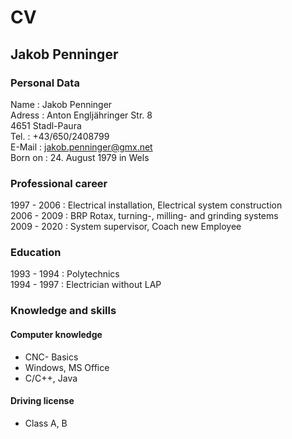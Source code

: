 # CV
## Jakob Penninger

### Personal Data

Name         : Jakob Penninger<br>
Adress       : Anton Engljähringer Str. 8<br>
               4651 Stadl-Paura<br>
Tel.         : +43/650/2408799<br>
E-Mail       : jakob.penninger@gmx.net<br>
Born on      : 24. August 1979 in Wels<br>

### Professional career

1997 - 2006  : Electrical installation, Electrical system construction<br>
2006 - 2009  : BRP Rotax, turning-, milling- and grinding systems<br>
2009 - 2020  : System supervisor, Coach new Employee

### Education
1993 - 1994  : Polytechnics<br>
1994 - 1997  : Electrician without LAP<br>

### Knowledge and skills

<h4>Computer knowledge</h4>

* CNC- Basics
* Windows, MS Office
* C/C++, Java

<h4>Driving license</h4>

* Class A, B